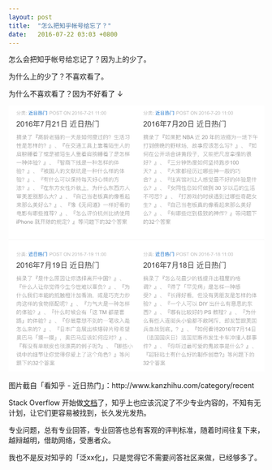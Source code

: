 ```yaml
---
layout: post
title:  "怎么把知乎帐号给忘了？"
date:   2016-07-22 03:03 +0800
---
```


怎么会把知乎帐号给忘记了？因为上的少了。

为什么上的少了？不喜欢看了。

为什么不喜欢看了？因为不好看了 ↓

![trending-on-zhihu](/files/2016/07/22/trending-on-zhihu.png)
<figcaption>图片截自「看知乎 - 近日热门」：http://www.kanzhihu.com/category/recent</figcaption>

Stack Overflow 开始做[文档](http://stackoverflow.com/tour/documentation)了，知乎上也应该沉淀了不少专业内容的，不知有无计划，让它们更容易被找到，长久发光发热。

专业问题，总有专业回答，专业回答也总有客观的评判标准，随着时间往复下来，越辩越明，借助网络，受惠者众。

我也不是反对知乎的「泛xx化」，只是觉得它不需要问答社区来做，已经够多了。